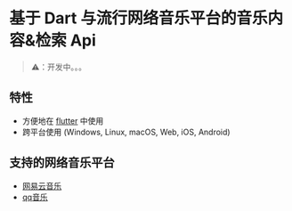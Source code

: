# 基于 Dart 与流行网络音乐平台的音乐内容&检索 Api

> ⚠️：开发中。。。

## 特性
- 方便地在 [flutter](https://flutter.dev/) 中使用
- 跨平台使用 (Windows, Linux, macOS, Web, iOS, Android)

## 支持的网络音乐平台
- [网易云音乐](https://music.163.com)
- [qq音乐](https://y.qq.com/)
